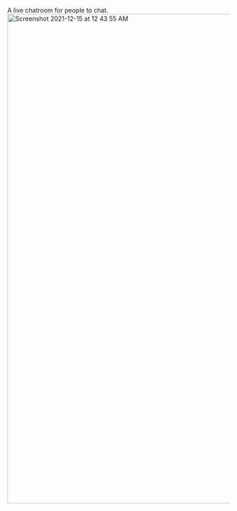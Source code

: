 A live chatroom for people to chat.
<img width="1105" alt="Screenshot 2021-12-15 at 12 43 55 AM" src="https://user-images.githubusercontent.com/69040807/146041450-f80c1f8c-1c13-43cc-9e23-110b70b98abf.png">

